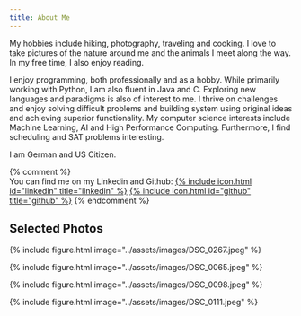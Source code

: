 ```yaml
---
title: About Me
---
```

My hobbies include hiking, photography, traveling and cooking.
I love to take pictures of the nature around me and the animals I meet along the way.
In my free time, I also enjoy reading.

I enjoy programming, both professionally and as a hobby.
While primarily working with Python, I am also fluent in Java and C.
Exploring new languages and paradigms is also of interest to me.
I thrive on challenges and enjoy solving difficult problems and building system using original ideas and achieving superior functionality.
My computer science interests include Machine Learning, AI and High Performance Computing.
Furthermore, I find scheduling and SAT problems interesting.

I am German and US Citizen.

{% comment %}
<br>You can find me on my Linkedin and Github: [{% include icon.html id="linkedin" title="linkedin" %}](https://www.linkedin.com/in/martinlschumann/) [{% include icon.html id="github" title="github" %}](https://github.com/martinlschumann/)
{% endcomment %}

## Selected Photos

{% include figure.html image="../assets/images/DSC_0267.jpeg" %}

{% include figure.html image="../assets/images/DSC_0065.jpeg" %}

{% include figure.html image="../assets/images/DSC_0098.jpeg" %}

{% include figure.html image="../assets/images/DSC_0111.jpeg" %}
